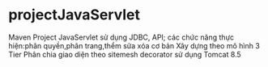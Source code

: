 # projectJavaServlet
Maven Project JavaServlet sử dụng JDBC, API; các chức năng thực hiện:phân quyền,phân trang,thểm sửa xóa cơ bản
Xây dựng theo mô hình 3 Tier
Phân chia giao diện theo sitemesh decorator
sử dụng Tomcat 8.5
